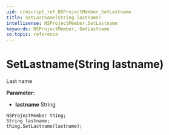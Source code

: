 ```yaml
---
uid: crmscript_ref_NSProjectMember_SetLastname
title: SetLastname(String lastname)
intellisense: NSProjectMember.SetLastname
keywords: NSProjectMember, GetLastname
so.topic: reference
---
```


# SetLastname(String lastname)

Last name

**Parameter:** 
* **lastname** String

```crmscript
NSProjectMember thing;
String lastname;
thing.SetLastname(lastname);
```

